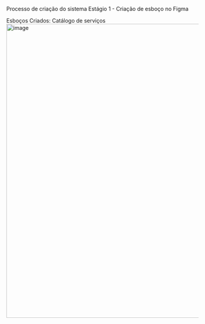 Processo de criação do sistema
Estágio 1 - Criação de esboço no Figma

Esboços Criados:
Catálogo de serviços
<img width="1174" height="771" alt="image" src="https://github.com/user-attachments/assets/58dde6e8-114c-4883-b86f-a73246cfc0e5" />
